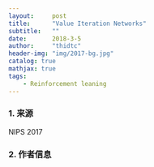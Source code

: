 ```yaml
---
layout:     post
title:      "Value Iteration Networks"
subtitle:   ""
date:       2018-3-5
author:     "thidtc"
header-img: "img/2017-bg.jpg"
catalog: true
mathjax: true
tags:
    - Reinforcement leaning
---
```


### 1. 来源
NIPS 2017

### 2. 作者信息
